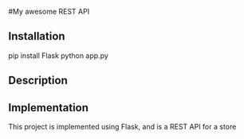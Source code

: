 #My awesome REST API
## Installation

pip install Flask
python app.py

## Description

## Implementation

This project is implemented using Flask, and is a REST API for a store
